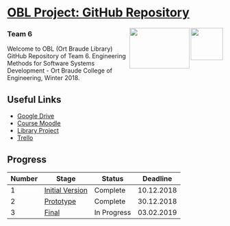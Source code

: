 

# [OBL Project: GitHub Repository](https://github.com/yarinbehere/LibraryProject)

<img align="right" width="75" height="75" src="https://i.ibb.co/K9yP5wr/web-hi-res-512.png">
<img align="right" width="140" height="95" src="https://www.el-mor.co.il/wp-content/uploads/ort_brauda.png">

### Team 6

Welcome to OBL (Ort Braude Library) GitHub Repository of Team 6. 
Engineering Methods for Software Systems Development - Ort Braude College of Engineering, Winter 2018.

## Useful Links

* [Google Drive](https://goo.gl/G8cMne)
* [Course Moodle](https://moodle.braude.ac.il/course/view.php?id=17717)
* [Library Project](https://drive.google.com/file/d/1ylRLafnkxrmmW_v-e1N15jRnkbQvrfCx/view?usp=sharing)
* [Trello](https://trello.com/b/D0A8HVRi/ort-braude-library-team-6)

## Progress 
| Number | Stage                     | Status            | Deadline    |
| -------| --------------------------| ------------------| ------------|
|1|[Initial Version](https://drive.google.com/file/d/12a7PqRIhnVGxzQJu8xPEMC_QUpPxNH6w/view?usp=sharing)|Complete|10.12.2018|
|2|[Prototype](https://drive.google.com/file/d/1wAxsbzrhtbeR8ND2x6PZCwbLrZnK3nW0/view?usp=sharing)| Complete|30.12.2018|
|3|[Final](https://drive.google.com/file/d/1PG0mUecEWleua4bkF43OnxOL3DmYSxX0/view?usp=sharing)| In Progress|03.02.2019|

